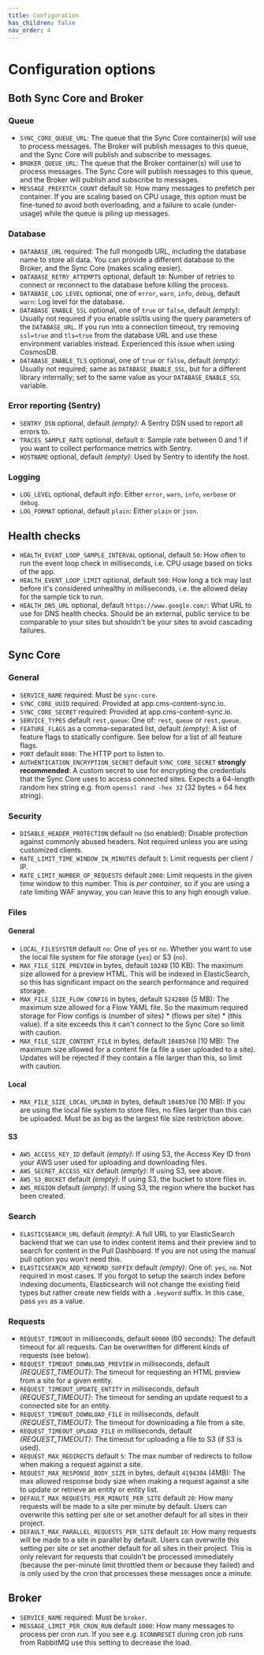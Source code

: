 ```yaml
---
title: Configuration
has_children: false
nav_order: 4
---
```


# Configuration options

## Both Sync Core and Broker

### Queue
- `SYNC_CORE_QUEUE_URL`: The queue that the Sync Core container(s) will use to process messages. The Broker will publish messages to this queue, and the Sync Core will publish and subscribe to messages.
- `BROKER_QUEUE_URL`: The queue that the Broker container(s) will use to process messages. The Sync Core will publish messages to this queue, and the Broker will publish and subscribe to messages.
- `MESSAGE_PREFETCH_COUNT` default `50`: How many messages to prefetch per container. If you are scaling based on CPU usage, this option must be fine-tuned to avoid both overloading, and a failure to scale (under-usage) while the queue is piling up messages. 

### Database
- `DATABASE_URL` required: The full mongodb URL, including the database name to store all data. You can provide a different database to the Broker, and the Sync Core (makes scaling easier).
- `DATABASE_RETRY_ATTEMPTS` optional, default `10`: Number of retries to connect or reconnect to the database before killing the process.
- `DATABASE_LOG_LEVEL` optional, one of `error`, `warn`, `info`, `debug`, default `warn`: Log level for the database.
- `DATABASE_ENABLE_SSL` optional, one of `true` or `false`, default *(empty)*: Usually not required if you enable ssl/tls using the query parameters of the `DATABASE_URL`. If you run into a connection timeout, try removing `ssl=true` and `tls=true` from the database URL and use these environment variables instead. Experienced this issue when using CosmosDB.
- `DATABASE_ENABLE_TLS` optional, one of `true` or `false`, default *(empty)*: Usually not required; same as `DATABASE_ENABLE_SSL`, but for a different library internally; set to the same value as your `DATABASE_ENABLE_SSL` variable.

### Error reporting (Sentry)
- `SENTRY_DSN` optional, default *(empty)*: A Sentry DSN used to report all errors to.
- `TRACES_SAMPLE_RATE` optional, default `0`: Sample rate between 0 and 1 if you want to collect performance metrics with Sentry.
- `HOSTNAME` optional, default *(empty)*: Used by Sentry to identify the host.

### Logging
- `LOG_LEVEL` optional, default *info*: Either `error`, `warn`, `info`, `verbose` or `debug`.
- `LOG_FORMAT` optional, default `plain`: Either `plain` or `json`.

## Health checks
- `HEALTH_EVENT_LOOP_SAMPLE_INTERVAL` optional, default `50`: How often to run the event loop check in milliseconds, i.e. CPU usage based on ticks of the app.
- `HEALTH_EVENT_LOOP_LIMIT` optional, default `500`: How long a tick may last before it's considered unhealthy in milliseconds, i.e. the allowed delay for the sample tick to run.
- `HEALTH_DNS_URL` optional, default `https://www.google.com/`: What URL to use for DNS health checks. Should be an external, public service to be comparable to your sites but shouldn't be your sites to avoid cascading failures.

## Sync Core

### General
- `SERVICE_NAME` required: Must be `sync-core`.
- `SYNC_CORE_UUID` required: Provided at app.cms-content-sync.io.
- `SYNC_CORE_SECRET` required: Provided at app.cms-content-sync.io.
- `SERVICE_TYPES` default `rest,queue`: One of: `rest`, `queue` or `rest,queue`.
- `FEATURE_FLAGS` as a comma-separated list, default *(empty)*: A list of feature flags to statically configure. See below for a list of all feature flags.
- `PORT` default `8080`: The HTTP port to listen to.
- `AUTHENTICATION_ENCRYPTION_SECRET` default `SYNC_CORE_SECRET` **strongly recommended**: A custom secret to use for encrypting the credentials that the Sync Core uses to access connected sites. Expects a 64-length random hex string e.g. from `openssl rand -hex 32` (32 bytes = 64 hex string).

### Security
- `DISABLE_HEADER_PROTECTION` default `no` (so enabled): Disable protection against commonly abused headers. Not required unless you are using customized clients.
- `RATE_LIMIT_TIME_WINDOW_IN_MINUTES` default `5`: Limit requests per client / IP.
- `RATE_LIMIT_NUMBER_OF_REQUESTS` default `2000`: Limit requests in the given time window to this number. This is *per container*, so if you are using a rate limiting WAF anyway, you can leave this to any high enough value.

### Files

#### General
- `LOCAL_FILESYSTEM` default `no`: One of `yes` or `no`. Whether you want to use the local file system for file storage (`yes`) or S3 (`no`).
- `MAX_FILE_SIZE_PREVIEW` in bytes, default `10240` (10 KB): The maximum size allowed for a preview HTML. This will be indexed in ElasticSearch, so this has significant impact on the search performance and required storage.
- `MAX_FILE_SIZE_FLOW_CONFIG` in bytes, default `5242880` (5 MB): The maximum size allowed for a Flow YAML file. So the maximum required storage for Flow configs is (number of sites) * (flows per site) * (this value). If a site exceeds this it can't connect to the Sync Core so limit with caution.
- `MAX_FILE_SIZE_CONTENT_FILE` in bytes, default `10485760` (10 MB): The maximum size allowed for a content file (a file a user uploaded to a site). Updates will be rejected if they contain a file larger than this, so limit with caution.

#### Local
- `MAX_FILE_SIZE_LOCAL_UPLOAD` in bytes, default `10485760` (10 MB): If you are using the local file system to store files, no files larger than this can be uploaded. Must be as big as the largest file size restriction above. 

#### S3
- `AWS_ACCESS_KEY_ID` default *(empty)*: If using S3, the Access Key ID from your AWS user used for uploading and downloading files.
- `AWS_SECRET_ACCESS_KEY` default *(empty)*: If using S3, see above.
- `AWS_S3_BUCKET` default *(empty)*: If using S3, the bucket to store files in.
- `AWS_REGION` default *(empty)*: If using S3, the region where the bucket has been created.

### Search
- `ELASTICSEARCH_URL` default *(empty)*: A full URL to yor ElasticSearch backend that we can use to index content items and their preview and to search for content in the Pull Dashboard. If you are not using the manual pull option you won't need this.
- `ELASTICSEARCH_ADD_KEYWORD_SUFFIX` default *(empty)*: One of: `yes`, `no`. Not required in most cases. If you forgot to setup the search index before indexing documents, Elasticsearch will not change the existing field types but rather create new fields with a `.keyword` suffix. In this case, pass `yes` as a value.

### Requests
- `REQUEST_TIMEOUT` in milliseconds, default `60000` (60 seconds): The default timeout for all requests. Can be overwritten for different kinds of requests (see below).
- `REQUEST_TIMEOUT_DOWNLOAD_PREVIEW` in milliseconds, default *(REQUEST_TIMEOUT)*: The timeout for requesting an HTML preview from a site for a given entity.
- `REQUEST_TIMEOUT_UPDATE_ENTITY` in milliseconds, default *(REQUEST_TIMEOUT)*: The timeout for sending an update request to a connected site for an entity.
- `REQUEST_TIMEOUT_DOWNLOAD_FILE` in milliseconds, default *(REQUEST_TIMEOUT)*: The timeout for downloading a file from a site.
- `REQUEST_TIMEOUT_UPLOAD_FILE` in milliseconds, default *(REQUEST_TIMEOUT)*: The timeout for uploading a file to S3 (if S3 is used).
- `REQUEST_MAX_REDIRECTS` default `5`: The max number of redirects to follow when making a request against a site.
- `REQUEST_MAX_RESPONSE_BODY_SIZE` in bytes, default `4194304` (4MB): The max allowed response body size when making a request against a site to update or retrieve an entity or entity list.
- `DEFAULT_MAX_REQUESTS_PER_MINUTE_PER_SITE` default `20`: How many requests will be made to a site per minute by default. Users can overwrite this setting per site or set another default for all sites in their project.
- `DEFAULT_MAX_PARALLEL_REQUESTS_PER_SITE` default `10`: How many requests will be made to a site in parallel by default. Users can overwrite this setting per site or set another default for all sites in their project. This is only relevant for requests that couldn't be processed immediately (because the per-minute limit throttled them or because they failed) and is only used by the cron that processes these messages once a minute.

## Broker
- `SERVICE_NAME` required: Must be `broker`.
- `MESSAGE_LIMIT_PER_CRON_RUN` default `1000`: How many messages to process per cron run. If you see e.g. `ECONNRESET` during cron job runs from RabbitMQ use this setting to decrease the load.
